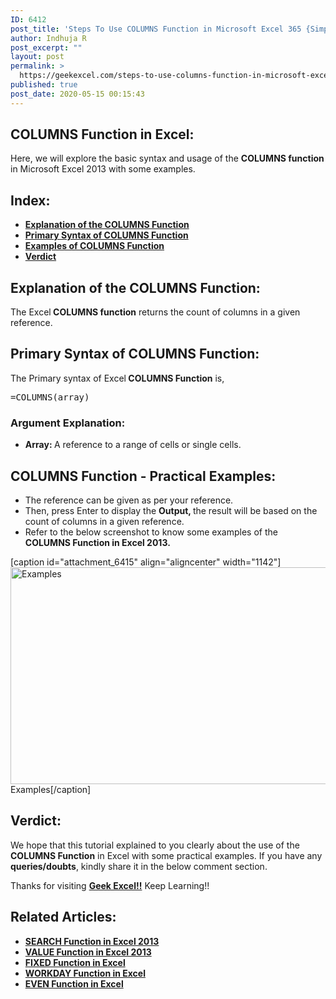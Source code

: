 ```yaml
---
ID: 6412
post_title: 'Steps To Use COLUMNS Function in Microsoft Excel 365 {Simple Way}!!'
author: Indhuja R
post_excerpt: ""
layout: post
permalink: >
  https://geekexcel.com/steps-to-use-columns-function-in-microsoft-excel-365-simple-way/
published: true
post_date: 2020-05-15 00:15:43
---
```

<h2>COLUMNS Function in Excel:</h2>
Here, we will explore the basic syntax and usage of the <strong>COLUMNS function</strong> in Microsoft Excel 2013 with some examples.
<h2>Index:</h2>
<ul>
 	<li><a href="#1"><strong>Explanation of the COLUMNS Function</strong></a></li>
 	<li><a href="#2"><strong>Primary Syntax of COLUMNS Function</strong></a></li>
 	<li><a href="#3"><strong>Examples of COLUMNS Function</strong></a></li>
 	<li><a href="#4"><strong>Verdict</strong></a></li>
</ul>
<h2 id="1"><strong>Explanation of the COLUMNS Function:</strong></h2>
The Excel<strong> COLUMNS function</strong> returns the count of columns in a given reference.
<h2 id="2">Primary Syntax of COLUMNS <strong>Function</strong>:</h2>
The Primary syntax of Excel<strong> COLUMNS </strong><strong>Function</strong> is,
<pre>=COLUMNS(array)</pre>
<h3>Argument Explanation:</h3>
<ul>
 	<li><strong>Array: </strong>A reference to a range of cells or single cells.</li>
</ul>
<h2 id="3"><strong>COLUMNS Function - Practical Examples:</strong></h2>
<ul>
 	<li>The reference can be given as per your reference.</li>
 	<li>Then, press Enter to display the <strong>Output, </strong>the result will be based on the count of columns in a given reference.</li>
 	<li>Refer to the below screenshot to know some examples of the <strong>COLUMNS Function in Excel 2013.</strong></li>
</ul>
[caption id="attachment_6415" align="aligncenter" width="1142"]<img class="wp-image-6415 size-full" src="https://geekexcel.com/wp-content/uploads/2020/05/Screenshot_1-12.png" alt="Examples" width="1142" height="347" /> Examples[/caption]
<h2 id="4">Verdict:</h2>
We hope that this tutorial explained to you clearly about the use of the <strong>COLUMNS Function</strong> in Excel with some practical examples. If you have any <strong>queries/doubts</strong>, kindly share it in the below comment section.

Thanks for visiting <strong><a href="https://geekexcel.com/">Geek Excel!!</a></strong> Keep Learning!!
<h2>Related Articles:</h2>
<ul>
 	<li><a href="https://geekexcel.com/use-search-function-in-microsoft-excel-2013-simple-methods/" rel="nofollow"><strong>SEARCH Function in Excel 2013</strong></a></li>
 	<li><a href="https://geekexcel.com/how-to-use-value-function-in-microsoft-excel-2013/" rel="nofollow"><strong>VALUE Function in Excel 2013</strong></a></li>
 	<li><a href="https://geekexcel.com/how-to-use-fixed-function-in-microsoft-excel-2007/" rel="nofollow"><strong>FIXED Function in Excel</strong></a></li>
 	<li><a href="https://geekexcel.com/how-to-use-workday-function-in-excel-365/" rel="nofollow"><strong>WORKDAY Function in Excel</strong></a></li>
 	<li><a href="https://geekexcel.com/use-even-function-in-microsoft-excel-2013-in-easy-ways/" rel="nofollow"><strong>EVEN Function in Excel</strong></a></li>
</ul>